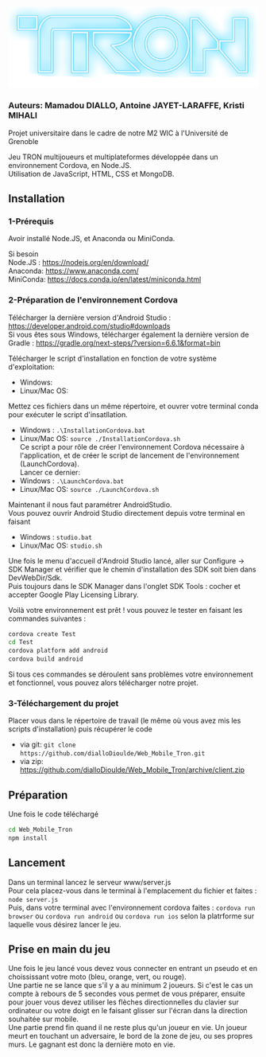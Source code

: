 ![Tron](https://github.com/dialloDioulde/Web_Mobile_Tron/blob/client/www/img/logo.png)  
  
### Auteurs: Mamadou DIALLO, Antoine JAYET-LARAFFE, Kristi MIHALI  
  
Projet universitaire dans le cadre de notre M2 WIC à l'Université de Grenoble  
  
Jeu TRON multijoueurs et multiplateformes développée dans un environnement Cordova, en Node.JS.  
Utilisation de JavaScript, HTML, CSS et MongoDB.  
  
## Installation  
### 1-Prérequis  
Avoir installé Node.JS, et Anaconda ou MiniConda.  

Si besoin  
Node.JS : https://nodejs.org/en/download/  
Anaconda: https://www.anaconda.com/  
MiniConda: https://docs.conda.io/en/latest/miniconda.html  
  
### 2-Préparation de l'environnement Cordova  
Télécharger la dernière version d'Android Studio : https://developer.android.com/studio#downloads  
Si vous êtes sous Windows, télécharger également la dernière version de Gradle : https://gradle.org/next-steps/?version=6.6.1&format=bin  
  
Télécharger le script d'installation en fonction de votre système d'exploitation:  
 - Windows:  
 - Linux/Mac OS:  
  
Mettez ces fichiers dans un même répertoire, et ouvrer votre terminal conda pour exécuter le script d'insatllation.  
 - Windows : ```.\InstallationCordova.bat```  
 - Linux/Mac OS: ```source ./InstallationCordova.sh```  
Ce script a pour rôle de créer l'environnement Cordova nécessaire à l'application, et de créer le script de lancement de l'environnement (LaunchCordova).  
Lancer ce dernier:  
 - Windows : ```.\LaunchCordova.bat```  
 - Linux/Mac OS: ```source ./LaunchCordova.sh```  
   
Maintenant il nous faut paramétrer AndroidStudio.  
Vous pouvez ouvrir Android Studio directement depuis votre terminal en faisant  
 - Windows : ```studio.bat```  
 - Linux/Mac OS: ```studio.sh```  

Une fois le menu d'accueil d'Android Studio lancé, aller sur Configure -> SDK Manager et vérifier que le chemin d'installation des SDK soit bien dans DevWebDir/Sdk.  
Puis toujours dans le SDK Manager dans l'onglet SDK Tools : cocher et accepter Google Play Licensing Library.  

Voilà votre environnement est prêt ! vous pouvez le tester en faisant les commandes suivantes :  
```bash  
cordova create Test  
cd Test  
cordova platform add android  
cordova build android  
```  
Si tous ces commandes se déroulent sans problèmes votre environnement et fonctionnel, vous pouvez alors télécharger notre projet.  
  
### 3-Téléchargement du projet  
Placer vous dans le répertoire de travail (le même où vous avez mis les scripts d'installation) puis récupérer le code  
 - via git: ```git clone https://github.com/dialloDioulde/Web_Mobile_Tron.git```  
 - via zip: https://github.com/dialloDioulde/Web_Mobile_Tron/archive/client.zip  
  
## Préparation  
Une fois le code téléchargé  
```bash  
cd Web_Mobile_Tron  
npm install  
```  
  
## Lancement  
Dans un terminal lancez le serveur www/server.js  
Pour cela placez-vous dans le terminal à l'emplacement du fichier et faites : ```node server.js```  
Puis, dans votre terminal avec l'environnement cordova faites : ```cordova run browser``` ou ```cordova run android```  ou ```cordova run ios``` selon la platrforme sur laquelle vous désirez lancer le jeu.  
  
## Prise en main du jeu  
Une fois le jeu lancé vous devez vous connecter en entrant un pseudo et en choississant votre moto (bleu, orange, vert, ou rouge).  
Une partie ne se lance que s'il y a au minimum 2 joueurs. Si c'est le cas un compte à rebours de 5 secondes vous permet de vous préparer, ensuite pour jouer vous devez utiliser les flèches directionnelles du clavier sur ordinateur ou votre doigt en le faisant glisser sur l'écran dans la direction souhaitée sur mobile.  
Une partie prend fin quand il ne reste plus qu'un joueur en vie. Un joueur meurt en touchant un adversaire, le bord de la zone de jeu, ou ses propres murs. Le gagnant est donc la dernière moto en vie.  
  
